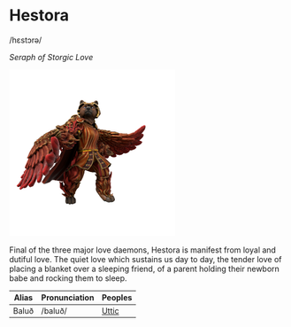 # Hestora
/hɛstɔrə/

_Seraph of Storgic Love_

![](hestora.png)

Final of the three major love daemons, Hestora is manifest from loyal and dutiful love. The quiet love which sustains us day to day, the tender love of placing a blanket over a sleeping friend, of a parent holding their newborn babe and rocking them to sleep.

| Alias | Pronunciation | Peoples |
| --- | --- | --- |
| Baluð     | /baluð/      |  [Uttic](/lore/languages/uttic) |